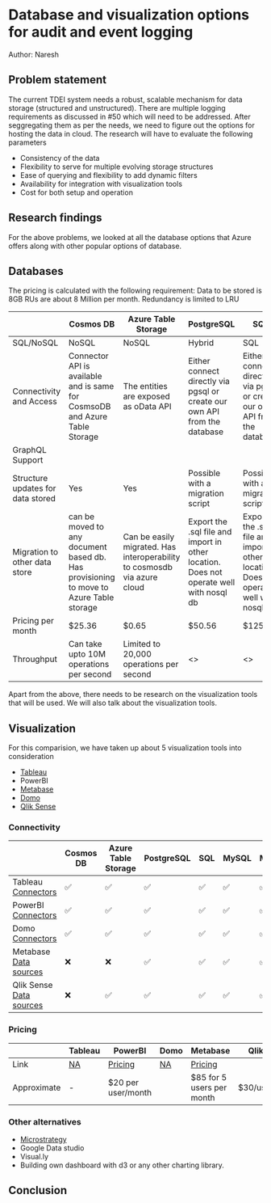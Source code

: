 # Database and visualization options for audit and event logging

Author: Naresh

## Problem statement
The current TDEI system needs a robust, scalable mechanism for data storage (structured and unstructured). There are multiple logging requirements as discussed in #50 which will need to be addressed.
After seggregating them as per the needs, we need to figure out the options for hosting the data in cloud. The research will have to evaluate the following parameters

- Consistency of the data
- Flexibility to serve for multiple evolving storage structures
- Ease of querying and flexibility to add dynamic filters
- Availability for integration with visualization tools
- Cost for both setup and operation

## Research findings

For the above problems, we looked at all the database options that Azure offers along with other popular options of database.

## Databases 

The pricing is calculated with the following requirement:
Data to be stored is 8GB
RUs are about 8 Million per month.
Redundancy is limited to LRU

| | Cosmos DB | Azure Table Storage | PostgreSQL | SQL | MySQL | MongoDB |
|-|-|-|-|-|-|-|
| SQL/NoSQL | NoSQL | NoSQL | Hybrid | SQL | SQL | NoSQL |
| Connectivity and Access | Connector API is available and is same for CosmsoDB and Azure Table Storage | The entities are exposed as oData API | Either connect directly via pgsql or create our own API from the database | Either connect directly via pgsql or create our own API from the database| Either connect directly via pgsql or create our own API from the database| MongoDB Query API is available |
| GraphQL Support | | | | | |
| Structure updates for data stored | Yes | Yes | Possible with a migration script | Possible with a migration script | Possible with a migration script |
| Migration to other data store | can be moved to any document based db. Has provisioning to move to Azure Table storage | Can be easily migrated. Has interoperability to cosmosdb via azure cloud | Export the .sql file and import in other location. Does not operate well with nosql db | Export the .sql file and import in other location. Does not operate well with nosql db| Export the .sql file and import in other location. Does not operate well with nosql db| Can be exported as a .json file and re-imported|
| Pricing per month | $25.36 | $0.65 | $50.56 | $125.22 | $124.83 | (about) $20 (serverless) |
| Throughput | Can take upto 10M operations per second | Limited to 20,000 operations per second | <> | <> | <> | 100k operations per second|

Apart from the above, there needs to be research on the visualization tools that will be used. We will also talk about the visualization tools.

## Visualization

For this comparision, we have taken up about 5 visualization tools into consideration
- [Tableau](https://www.tableau.com/)
- PowerBI
- [Metabase](https://www.metabase.com/)
- [Domo](https://www.domo.com)
- [Qlik Sense](https://www.qlik.com/us/products/qlik-sense)


### Connectivity

| | Cosmos DB | Azure Table Storage | PostgreSQL | SQL | MySQL | MongoDB |
|-|-|-|-|-|-|-|
| Tableau [Connectors](https://help.tableau.com/current/pro/desktop/en-us/exampleconnections_overview.htm) | :white_check_mark: | :white_check_mark: | :white_check_mark: | :white_check_mark: | :white_check_mark: | :white_check_mark:|
| PowerBI [Connectors](https://learn.microsoft.com/en-us/power-query/connectors/) | :white_check_mark: | :white_check_mark: | :white_check_mark: | :white_check_mark: | :white_check_mark: |  :white_check_mark:|
| Domo [Connectors](https://www.domo.com/appstore/apps?q=azure)| :white_check_mark: | :white_check_mark: | :white_check_mark: | :white_check_mark: | :white_check_mark: | :white_check_mark: |
| Metabase [Data sources](https://www.metabase.com/data_sources/)| :x:  | :x: | :white_check_mark: | :white_check_mark: | :white_check_mark: | :white_check_mark: |
| Qlik Sense [Data sources](https://www.qlik.com/us/products/qlik-sense/data-sources) | :x: | :white_check_mark: | :white_check_mark: | :white_check_mark: | :white_check_mark:|:white_check_mark:|

### Pricing

| | Tableau | PowerBI | Domo | Metabase | Qlik Sense |
|-|-|-|-|-|-|
| Link | [NA]() | [Pricing](https://powerbi.microsoft.com/en-us/pricing/) | [NA](https://www.domo.com/pricing) | [Pricing](https://www.metabase.com/pricing) | |
| Approximate | - | $20 per user/month | | $85 for 5 users per month | $30/user/month |

### Other alternatives
- [Microstrategy](https://www.microstrategy.com/en)
- Google Data studio
- Visual.ly
- Building own dashboard with d3 or any other charting library.



## Conclusion
